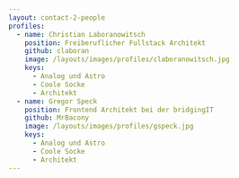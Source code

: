 ```yaml
---
layout: contact-2-people
profiles:
  - name: Christian Laboranowitsch
    position: Freiberuflicher Fullstack Architekt
    github: claboran
    image: /layouts/images/profiles/claboranowitsch.jpg
    keys:
      - Analog und Astro
      - Coole Socke
      - Architekt
  - name: Gregor Speck
    position: Frontend Architekt bei der bridgingIT
    github: MrBacony
    image: /layouts/images/profiles/gspeck.jpg
    keys:
      - Analog und Astro
      - Coole Socke
      - Architekt
---
```

